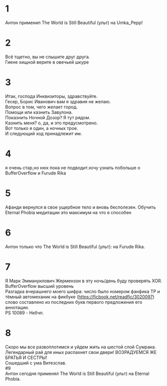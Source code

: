 ﻿# 1
Антон применил The World is Still Beautiful (ульт) на Umka_Pepp!
# 2
Всё тщетно, вы не слышите друг друга.  
Гиене хищной верите в овечьей шкуре  
# 3
Итак, господа Инквизиторы, здравствуйте.  
Гесер, Борис Иванович вам я здравия не желаю.  
Вопрос в том, чего желает город.  
Помощи или казнить Завулона.  
Показнить Ночной Дозор? Я тут рядом.  
Казнить меня? о, да, и это предусмотрено.  
Вот только я один, а ночных трое.  
И следующий ход принадлежит им.  
# 4  
я очень стар,но нюх пока не подводит.хочу узнать побольше о BufferOverflow и Furude Rika  
# 5
Афанди вернулся в свое ущербное тело и вновь бесполезен. Обучить Eternal Phobia медитации это максимум на что я способен  
# 6
Антон только что The World is Still Beautiful (ульт): на Furude Rika.  
# 7
Я Марк Эммануилович Жермензон в эту ночь/день буду проверять XOR.  
BufferOverflow высший уровень  
Разгадка вчерашнего моего шифра: число было номером фанфика ТР и тёмный автомеханик на фикбуке (https://ficbook.net/readfic/3020097) слово составлено из последних букв первого предложения его аннотации.  
PS 10089 - Нкбчп.  
# 8
Скоро мы все развоплотимся и уйдем жить на шестой слой Сумрака. Легендарный рай для иных распахнет свои двери! ВОЗРАДУЕМСЯ ЖЕ БРАТЬЯ И СЕСТРЫ!   
Сошедший с ума Витезслав.  
#9  
Антон сегодня применял The World is Still Beautiful (ульт) на Eternal Phobia.
